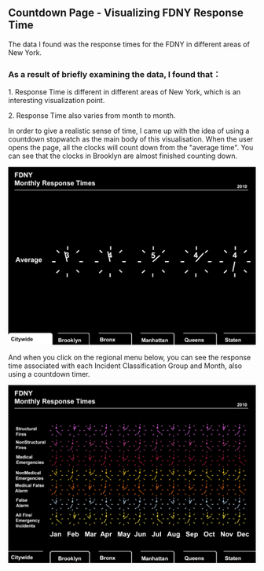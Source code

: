 ## Countdown Page - Visualizing FDNY Response Time

The data I found was the response times for the FDNY in different areas
of New York.

### As a result of briefly examining the data, I found that：

​1. Response Time is different in different areas of New York, which is
an interesting visualization point.

​2. Response Time also varies from month to month.

In order to give a realistic sense of time, I came up with the idea of
using a countdown stopwatch as the main body of this visualisation. When
the user opens the page, all the clocks will count down from the
"average time". You can see that the clocks in Brooklyn are almost
finished counting down.

![](images/image2.png)

And when you click on the regional menu below, you can see the response
time associated with each Incident Classification Group and Month, also
using a countdown timer.

![](images/image1.png)
